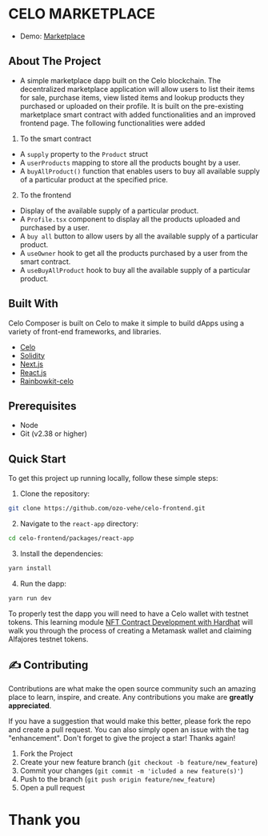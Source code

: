 # CELO MARKETPLACE
- Demo: [Marketplace](https://celo-frontend-eta.vercel.app/)

## About The Project
- A simple marketplace dapp built on the Celo blockchain. The decentralized marketplace application will allow users to list their items for sale, purchase items, view listed items and lookup products they purchased or uploaded on their profile. It is built on the pre-existing marketplace smart contract with added functionalities and an improved frontend page. The following functionalities were added

1. To the smart contract
- A `supply` property to the `Product` struct
- A `userProducts` mapping to store all the products bought by a user.
- A `buyAllProduct()` function that enables users to buy all available supply of a particular product at the specified price.

2. To the frontend
- Display of the available supply of a particular product.
- A `Profile.tsx` component to display all the products uploaded and purchased by a user.
- A `buy all` button to allow users by all the available supply of a particular product.
- A `useOwner` hook to get all the products purchased by a user from the smart contract.
- A `useBuyAllProduct` hook to buy all the available supply of a particular product.


## Built With

Celo Composer is built on Celo to make it simple to build dApps using a variety of front-end frameworks, and libraries.

- [Celo](https://celo.org/)
- [Solidity](https://docs.soliditylang.org/en/v0.8.19/)
- [Next.js](https://nextjs.org/)
- [React.js](https://reactjs.org/)
- [Rainbowkit-celo](https://github.com/celo-org/rainbowkit-celo)

## Prerequisites

- Node
- Git (v2.38 or higher)

## Quick Start

To get this project up running locally, follow these simple steps:

1. Clone the repository:

```bash
git clone https://github.com/ozo-vehe/celo-frontend.git
```

2. Navigate to the `react-app` directory:

```bash
cd celo-frontend/packages/react-app
```

3. Install the dependencies:

```bash
yarn install
```

4. Run the dapp:

```bash
yarn run dev
```

<!-- TESTING APP -->

To properly test the dapp you will need to have a Celo wallet with testnet tokens.
This learning module [NFT Contract Development with Hardhat](https://hackmd.io/exuZTH2hTqKytn2vxgDmcg) will walk you through the process of creating a Metamask wallet and claiming Alfajores testnet tokens.
   
<!-- CONTRIBUTING -->

## :writing_hand: Contributing

Contributions are what make the open source community such an amazing place to learn, inspire, and create. Any
contributions you make are **greatly appreciated**.

If you have a suggestion that would make this better, please fork the repo and create a pull request. You can also
simply open an issue with the tag "enhancement". Don't forget to give the project a star! Thanks again!

1. Fork the Project
2. Create your new feature branch (`git checkout -b feature/new_feature`)
3. Commit your changes (`git commit -m 'icluded a new feature(s)'`)
4. Push to the branch (`git push origin feature/new_feature`)
5. Open a pull request


<!-- MARKDOWN LINKS & IMAGES -->
<!-- https://www.markdownguide.org/basic-syntax/#reference-style-links -->

#  Thank you
